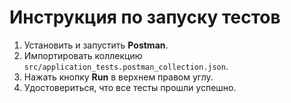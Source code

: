 # Инструкция по запуску тестов

1. Установить и запустить **Postman**.
2. Импортировать коллекцию `src/application_tests.postman_collection.json`.
3. Нажать кнопку **Run** в верхнем правом углу.
4. Удостовериться, что все тесты прошли успешно.